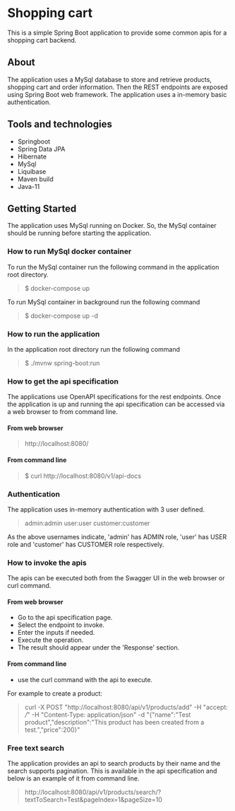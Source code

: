 # Shopping cart

This is a simple Spring Boot application to provide some common apis for a shopping cart backend.

## About

The application uses a MySql database to store and retrieve products, shopping cart and order information. Then the REST
endpoints are exposed using Spring Boot web framework. The application uses a in-memory basic authentication.

## Tools and technologies

* Springboot
* Spring Data JPA
* Hibernate
* MySql
* Liquibase
* Maven build
* Java-11

## Getting Started

The application uses MySql running on Docker. So, the MySql container should be running before starting the application.

### How to run MySql docker container

To run the MySql container run the following command in the application root directory.
> $ docker-compose up

To run MySql container in background run the following command
> $ docker-compose up -d

### How to run the application

In the application root directory run the following command
> $ ./mvnw spring-boot:run

### How to get the api specification

The applications use OpenAPI specifications for the rest endpoints. Once the application is up and running the api
specification can be accessed via a web browser to from command line.

#### From web browser

> http://localhost:8080/

#### From command line

> $ curl http://localhost:8080/v1/api-docs

### Authentication

The application uses in-memory authentication with 3 user defined.
> admin:admin
> user:user
> customer:customer

As the above usernames indicate, 'admin' has ADMIN role, 'user' has USER role and 'customer' has CUSTOMER role
respectively.

### How to invoke the apis

The apis can be executed both from the Swagger UI in the web browser or curl command.

#### From web browser

* Go to the api specification page.
* Select the endpoint to invoke.
* Enter the inputs if needed.
* Execute the operation.
* The result should appear under the 'Response' section.

#### From command line

* use the curl command with the api to execute.

For example to create a product:
> curl -X POST "http://localhost:8080/api/v1/products/add" 
> -H "accept: */*" 
> -H "Content-Type: application/json" 
> -d "{\"name\":\"Test product\",\"description\":\"This product has been created from a test.\",\"price\":200}"

### Free text search
The application provides an api to search products by their name and the search supports pagination. This is available 
in the api specification and below is an example of it from command line.

> http://localhost:8080/api/v1/products/search/?textToSearch=Test&pageIndex=1&pageSize=10